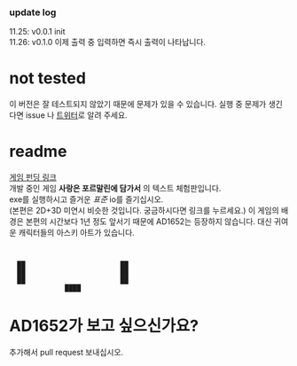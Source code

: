### update log
11.25: v0.0.1 init  
11.26: v0.1.0 이제 출력 중 입력하면 즉시 출력이 나타납니다.  
# not tested
이 버전은 잘 테스트되지 않았기 때문에 문제가 있을 수 있습니다. 실행 중 문제가 생긴다면 issue 나 [트위터](https://x.com/MELC0chopper)로 알려 주세요.
# readme
[게임 펀딩 링크](https://tumblbug.com/formallove)   
개발 중인 게임 **사랑은 포르말린에 담가서** 의 텍스트 체험판입니다.  
exe를 실행하시고 즐거운 *표준* io를 즐기십시오.  
(본편은 2D+3D 미연시 비슷한 것입니다. 궁금하시다면 링크를 누르세요.)
이 게임의 배경은 본편의 시간보다 1년 정도 앞서기 때문에 AD1652는 등장하지 않습니다.  대신 귀여운 캐릭터들의 아스키 아트가 있습니다.  
```
                               
                               
  ██                        ██ 
  ██                        ██ 
  ██                        ██ 
              ████             
```
   
# AD1652가 보고 싶으신가요? 
추가해서 pull request 보내십시오.
